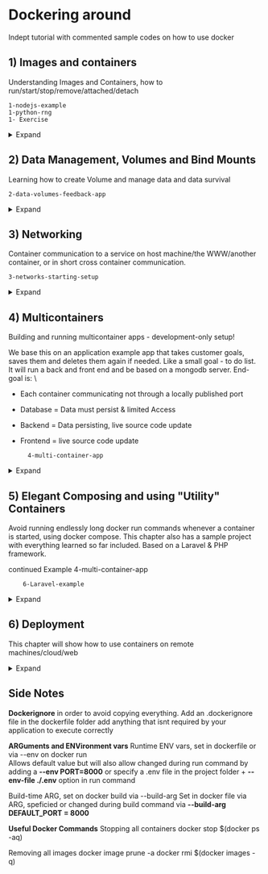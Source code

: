 # Dockering around

Indept tutorial with commented sample codes on how to use docker 

## 1) Images and containers
Understanding Images and Containers, how to run/start/stop/remove/attached/detach

    1-nodejs-example
    1-python-rng
    1- Exercise

<details>
     <summary>Expand</summary>

 

   ### Deleting images and containers 

   Listing images by **docker images**, and containers by **docker ps** 

   Either run a docker **rm all_the_container_names** you want to remove found via docker ps -a. \
   Similarly **docker rmi** removes images by img id, but only if no (even stopped) container is based on that image anymore

   **docker image prune** removes all unused images

   **docker --rm run image_name** add the --rm flag in the run command will remove as soon as container is stopped

   ### Tagging/naming images/containers 
   **docker image inspect img_id** to get metadata 

   name container by: \
   **docker run --name own_name img_id**
   e.g docker run -p 3000:80 -d --rm --name kiki_goals 568dceade80f   see docker run --help for clarification of -d and --rm

   name images by: \
   **docker build -t goals:latest_kiki .** 
   name : tag principle, name defines a group of possible mor specialized images e.g python, tag defines a specialized image within group of images e.g python version \
   New containers can be run by defining the tag instead of image ID

   re-tagging images by 
   **docker tag old_name:tag new_name**
   creates clone of old images with new name but will not delete old image

   ### Pushing docker images on docker hub
   1) Log into docker hub and create a repo there, repo = images
   2) Rename image to repo name 
   3) Log in to docker as admin of the repo 
   4) Use the provided push command on docker hub locally


   To pull simple go **docker pull name** will always pull the latest image of this repo, can also do docker run if the image isnt there locally docker will check on docker hub

</details>

## 2) Data Management, Volumes and Bind Mounts
Learning how to create Volume and manage data and data survival 

    2-data-volumes-feedback-app

<details>
     <summary>Expand</summary>
     
   Images are read only (Code + Environment), not changeable once built \
   Temp app data (user input) is stored in containers with read/write access. Dynamic, changing and cleared regularly \
   Permanent App data (User accounts eg)fetched/produced in running container, store in files/database/ most not be lost if 
   container stops/restarts, read/write, stored with container + volumes

   ### Volumes
   Managed by Docker, used fot persistent data one does not need to edit directly, e.g user accounts, feedback text etc

   Check Data_volumes_feedback_app to see an example for volumes \
   Problem if container is removed, all created data in the container is lost, using volumes structures for this problem. 

   Volumes = folders on the host machine which are mounted (made available) into containers  /some_path(host) -> /app/user_data
   Connect a folder outside the container with a folder inside, changes are made to either a reflected in both. Volumes but only named, persist if a container is shut down.

   See the volumes: 

       docker volume ls

   Create an anonymous volume: \

       docker run -v /app/data or inside the dockerfile via VOLUME

   Create a named volume during first-time running a container: \

       docker run -v data:/app/data

   Create a Bind Mount: \

       docker run -v /path/to/code:/app/code

   Removing Anonymous Volumes: \

       docker volume rm VOL_NAME** or **docker volume prune

   ### Bind Mounts
   Managed by yourself = you define folder/path on host machine \
   Used for presistent/editable data e.g source code

   Create a bind mount during via run container command: \

       docker run -d -p 3000:80 --rm --name feedback-app  -v feedback:/app/feedback -v "absolute_path_to_project_folder:/app" -v /app/node_modules image_name( this is created by npm install)

       shortcut: -v "%cd%":/app

   First **-v feedback:/app/feedback** will create a named volume managed by docker for the feedback files. If we omit this we get copies on our local machine as well in the original app/path but this is not desired since we dont want to manage them by ourselves

   Second **-v "absolute_path_to_project_folder:/app"** This will override everything in the container app folder with the local machine folder. We use it to sync the code in real time e.g when we change the feedback.html and reload we see the change immediately. But that also means everything in the docker file e.g run npm install is rendered useless.

   Third **-v /app/node_modules image_name** To counter the effect of the bind mount previously mentioned, have an anonymous volume running in parallel, longer path wins and gets priority. This will ensure that the npm install content stays alive. But this must be specified in the docker run command not the docker file itself then.
  

   ### Side notes
   Code changes to the .js file are not reflected in real time, due to a nodejs specific problem, visit **server.js** and **package.json** to see. In short use a package which watches the file system and restarts the node server whenever sth changes. Add to jsonfile: 

        "devDependencies": {"nodemon":"2.0.20" } 

   Read-only mode by adding :ro, eg docker run -v /path/to/code:/app/code:ro \
   For example for source code, container should not be able to write and change the code. But make sure to exclude all folders that should be changed by the container during run time. Good practice to clarify things. watch the oder :ro needs to be last of all declared volumes. E.g

    docker run -d --rm -p 3000:80 --name feedback-app -v feedback:/app/feedback -v /app/node_modules -v /app/temp -v "path/to/codebase:/app:ro" volumes:latest

   Inspect via **docker volume inspect VOLUME_NAME**

   Bind VS Copy \
   Keep in mind most of the volume command are called during a development process. Once the app is finished bind mounts wont be used and hence we still need the copy . . in the docker file

</details>

## 3) Networking 
Container communication to a service on host machine/the WWW/another container, or in short cross container communication.

    3-networks-starting-setup

<details>
    <summary>Expand</summary>

For visualization of this example get postman and send a get request to localhost:3000/movies \
send a post request to localhost:3000/favorites choose json format, adding via raw body format {"name": , "type": , "url" :} \
Check via get request to favorites if it was saved correctly and voila good job

### Three ways of communications 

WWW \
Requesting from inside a container to WWW will just work 

Local Machine \
Requesting to a local machine server needs a change in domain to be understood by docker. \
**local host** needs to be changed into **host.docker.internal** on the js.script, can be used anywhere where one needs a domain/url like mongodb or html etc etc

Container to Container \
In our example run an image / mongo from dockerhub in this case. For in depth go to docker hub and read the doc. \
Hard way, rebuild everytime to adjust to ip change and manual look up: \
**docker container inspect mongodb** to read out ip address of the container, and use that in the connect part of the js. script\

**Container Networks** for easier and multiple container to container communication. All containers in a docker network can talk to each other and docker will take care of IPs automacially, first create a network, then run containers with the network flag to put them inside the same network.
Container to container connection does not require any published port 

    docker network create mynetwork-net
    docker run --network my_network ...


Side notes: Network behavior can be set via --driver options, default here is bridge and makes the most sense in most cases, for more info look up more information about docker network drivers
</details>

## 4) Multicontainers 
Building and running multicontainer apps - development-only setup!

We base this on an application example app that takes customer goals, saves them and deletes them again if needed. Like a small goal - to do list. 
It will run a back and front end and be based on a mongodb server. End-goal is: \
- Each container communicating not through a locally published port 
- Database = Data must persist & limited Access
- Backend = Data persisting, live source code update
- Frontend = live source code update

        4-multi-container-app
    
<details>
    <summary>Expand</summary>

### Basic set-up
1) MongoDB Service dockerization 
Run of the dockerhub mongodb image:latest will automatically pull the image and build the container. Optional - publish the port as long as backend isnt dockerized this node api will talk to database as if run on local machine \
    
        no network: docker run --name mongodb -d --rm -p 27017:27017 mongo 

    
2)  Dockerize Backend  refer to docker file 

        no network: docker run --name goals-back --rm -d -p 80:80 backend_image_name

    
3) Dockerize Frontend, refer to docker file again, older version might need an -it interactive mode flag during run 

        no network: docker run --name react-goals -d --rm  -p 3000:3000 frontend-image_name

### Network optimization
Create a network and run all containers connected to the network w/o port publishing, only the frontend needs publishing because we want to ultimately interact with it on our local host machine. In order to have endpoints in frontend application reachable we need to publish port 80 on the backend application, so that that application is still available on local host, front-end needs to due to how react works. Frontend part that runs in container doesnt care about the network so no network addition necessary

        Docker network create goals-net

        Docker run --name mongodb --rm -d --network goals-net mongo

        Docker run --name goals-back --rm -d --network goals-net -p 80:80 backend_img_name

        Docker run --name goals-front --rm -d -p 3000:3000 -it frontend_img_name


### Volume addition 

**Database** \
If database is stopped, goals are deleted due to container removal. Data needs to be detached, refer to documentation to see that data is stored in :/data/db. Add named volume to secure data, and refer to documentation for authentication/security for limited access
(if version with volume is run before without credentials delete and restart)

        Docker run --name mongodb --rm -d --network goals-net -v data:/data/db -e MONGO_INITDB_ROOT_USERNAME=username -e MONGO_INITDB_ROOT_PASSWORD=secret mongo
    
**Backend**
Log files should persist via named volume in working dir(or bind depends on what you want) and live source code update via bind mount. 
Change app.js to restart server with every change by introducing nodemon, and running via start 

        Docker run --name goals-back --rm -d --network goals-net -p 80:80 -v logs:/app/logs -v "full_path:/app" -v /app/node_modules -e MONGODB_USERNAME=name -e MONGODB_PASSWORD=password backend_img_name

**Frontend**
We want live source code update via bind mount 

        Docker run --name goals-front --rm -d -p 3000:3000 -it -v "\full_path_to_src:/app/src" frontend 
</details>


## 5) Elegant Composing and using "Utility" Containers
Avoid running endlessly long docker run commands whenever a container is started, using docker compose. This chapter also has a sample project with everything learned so far included. Based on a Laravel & PHP framework. 

continued Example 
        4-multi-container-app

        6-Laravel-example

<details>
    <summary>Expand</summary>

**Docker Compose**
It is one config file + orchestration commmands (build, start, stop) to run an application based on x-numbers of containers. Not suited to manage multiple containers on different hosts
Follows a strict keyword composition and set indentation rules/ docker extention for codes might be helpful.

- Two blanks indicates child parent relationship \
- Service children are containers and by default when using docker compose containers are removed upon stopping \
- Usually no network required because compose will automatically create a new environment for all services specified in compose file and will add them to said network. \

Run command is simply 
     docker-compose up -d

Stop and delete all containers and the default network, -v flag to also delete all volumes
    docker-compose down (-v)

Force a rebuild of images with
    docker-compose --build

All options with docker-compose up --help

**Utility Container**
Say we have the case that we need to create a json file, but npm init requires node to be installed, however the entire point of docker is that we dont need to have dependencies on our local machine. Node is an official image on docker though

    docker run -it -d node 

Docker exec command allows to run certain commands inside a running container besides default command. Override default command, which is executable with npm init. Note though that the project is created in the container to which we have no access. But we can create a dockerfile, assign a workdir and mirror that. 

    docker exec -it -v path_to_project:/app node_container_name npm init

Alternatively use a docker compose via run to run individual containers, be aware that containers are not automatically removed, add --rm

    docker-compose run/(exec) service_name command_of_our_choice \
    docker-compose run --rm npm init


**Laravel Example**
Quick look at laravel reveals that dependencies are a nightmare. Target setup: some host machine folder with source code. Three application containers. One PHP interpreter container to which Host machine folder is exposed. A Nginx web server container, connected to the PHP Interpreter. A MySQL database container is then exposed to the PHP Interpreter as well
Also we need 2 utility containers. A "composer" container (package manager), a "npm" container and a "Laravel Artisan" container. A total of 6 containers

Get the official command on laravel and tweak it, . = /var/www/html as root folder

    docker-compose run --rm composer create-project laravel/laravel .

Adjust the .env to use the selected usernames and password set in mysql.env in the ./env folder 
like so 
    DB_CONNECTION=mysql \
    DB_HOST=mysql \
    DB_PORT=3306 \
    DB_DATABASE=homestead \
    DB_USERNAME=homestead \
    DB_PASSWORD= \

Add these to the myself env 

    MYSQL_DATABASE=homestead \
    MYSQL_USER=homestead \
    MYSQL_PASSWORD \

run

    docker-compose up -d --build server

to test of initial set-up

run 

    docker-compose run --rm artisan migrate 

to test artisan. 

Refer heavily to the individual docker files and read the comments there to understand in-depth
</details>



## 6) Deployment 
This chapter will show how to use containers on remote machines/cloud/web 

<details>
    <summary>Expand</summary>

**Things to look out for**
- Dont use bind mounts in production
- Containerized apps might need a build step
- Multi-container projects might need to be split across multiple hosts/remote machines
- Trade-offs between control and responsibility (self managed remote host or managed)


</details>


## Side Notes

**Dockerignore** in order to avoid copying everything. Add an .dockerignore file in the dockerfile folder
add anything that isnt required by your application to execute correctly

**ARGuments and ENVironment vars**
Runtime ENV vars, set in dockerfile or via --env on docker run \
Allows default value but will also allow changed during run command by adding a **--env PORT=8000**
or specify a .env file in the project folder + **--env-file ./.env** option in run command

Build-time ARG, set on docker build via --build-arg
Set in docker file via ARG, speficied or changed during build command via **--build-arg DEFAULT_PORT = 8000**

**Useful Docker Commands**
Stopping all containers
    docker stop $(docker ps -aq)

Removing all images
    docker image prune -a
    docker rmi $(docker images -q)